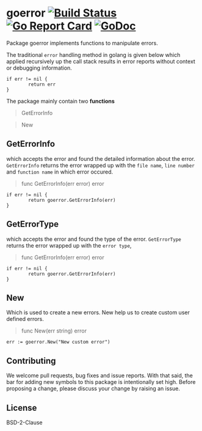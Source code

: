 # goerror   [![Build Status](https://travis-ci.com/Ashwin-Rajeev/goerror.svg?branch=master)](https://travis-ci.com/Ashwin-Rajeev/goerror)   [![Go Report Card](https://goreportcard.com/badge/github.com/Ashwin-Rajeev/goerror)](https://goreportcard.com/report/github.com/Ashwin-Rajeev/goerror)  [![GoDoc](https://godoc.org/github.com/Ashwin-Rajeev/goerror?status.svg)](https://godoc.org/github.com/Ashwin-Rajeev/goerror)

Package goerror implements functions to manipulate errors.

The traditional `error` handling method in golang is given below
which applied recursively up the call stack results in error reports without context or debugging information.

```
if err != nil {
        return err
}
```
The package mainly contain two **functions**

> GetErrorInfo

> New

## GetErrorInfo

which accepts the error and found the detailed information about the error.
`GetErrorInfo` returns the error wrapped up with the `file name`, 
`line number` and `function name` in which error occured.

> func GetErrorInfo(err error) error

```
if err != nil {
        return goerror.GetErrorInfo(err)
}
```

## GetErrorType

which accepts the error and found the type of the error.
`GetErrorType` returns the error wrapped up with the `error type`, 

> func GetErrorInfo(err error) error

```
if err != nil {
        return goerror.GetErrorInfo(err)
}
```

## New

Which is used to create a new errors.
New help us to create custom user defined errors.

> func New(err string) error

```
err := goerror.New("New custom error")
```

## Contributing

We welcome pull requests, bug fixes and issue reports. With that said, the bar for adding new symbols to this package is intentionally set high. Before proposing a change, please discuss your change by raising an issue.

## License

BSD-2-Clause
